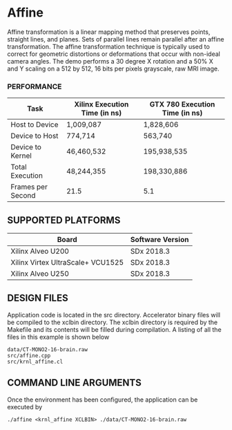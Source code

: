 Affine
======================

Affine transformation is a linear mapping method that preserves points, straight lines, and planes. Sets of parallel lines remain parallel after an affine transformation. The affine transformation technique is typically used to correct for geometric distortions or deformations that occur with non-ideal camera angles. The demo performs a 30 degree X rotation and a 50% X and Y scaling on a 512 by 512, 16 bits per pixels grayscale, raw MRI image.

### PERFORMANCE
Task|Xilinx Execution Time (in ns)|GTX 780 Execution Time (in ns)
-----|-----|-----
Host to Device|1,009,087|1,828,606
Device to Host|774,714|563,740
Device to Kernel|46,460,532|195,938,535
Total Execution|48,244,355|198,330,886
Frames per Second|21.5|5.1
## SUPPORTED PLATFORMS
Board | Software Version
------|-----------------
Xilinx Alveo U200|SDx 2018.3
Xilinx Virtex UltraScale+ VCU1525|SDx 2018.3
Xilinx Alveo U250|SDx 2018.3


##  DESIGN FILES
Application code is located in the src directory. Accelerator binary files will be compiled to the xclbin directory. The xclbin directory is required by the Makefile and its contents will be filled during compilation. A listing of all the files in this example is shown below

```
data/CT-MONO2-16-brain.raw
src/affine.cpp
src/krnl_affine.cl
```

##  COMMAND LINE ARGUMENTS
Once the environment has been configured, the application can be executed by
```
./affine <krnl_affine XCLBIN> ./data/CT-MONO2-16-brain.raw
```

